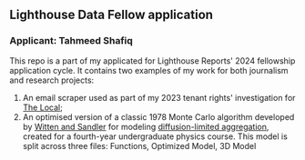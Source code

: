 ## Lighthouse Data Fellow application

### Applicant: Tahmeed Shafiq

This repo is a part of my applicated for Lighthouse Reports' 2024 fellowship application cycle. It contains two examples of my work for both
journalism and research projects:

1. An email scraper used as part of my 2023 tenant rights' investigation for [The Local](https://thelocal.to/landlord-tenant-board-wait-times/);
2. An optimised version of a classic 1978 Monte Carlo algorithm developed by [Witten and Sandler](https://doi.org/10.1103/PhysRevB.27.5686) for modeling [diffusion-limited aggregation](https://www.worldscientific.com/doi/10.1142/9789812832061_0016), created for a fourth-year undergraduate physics course. This model is split across three files: Functions, Optimized Model, 3D Model
